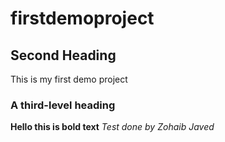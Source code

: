 # firstdemoproject

## Second Heading
This is my first demo project
### A third-level heading

**Hello this is bold text**
*Test done by Zohaib Javed*
